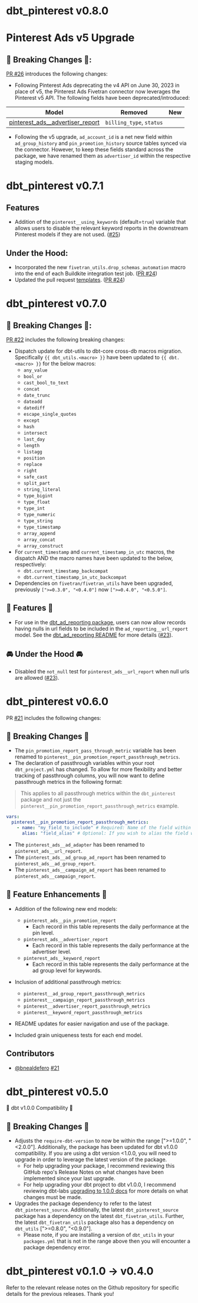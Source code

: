 
# dbt_pinterest v0.8.0

# Pinterest Ads v5 Upgrade
## 🚨 Breaking Changes 🚨:
[PR #26](https://github.com/fivetran/dbt_pinterest/pull/26) introduces the following changes:

- Following Pinterest Ads deprecating the v4 API on June 30, 2023 in place of v5, the Pinterest Ads Fivetran connector now leverages the Pinterest v5 API. The following fields have been deprecated/introduced:

| **Model** | **Removed**  | **New**   |
|---|---|---|
|  [pinterest_ads__advertiser_report](https://fivetran.github.io/dbt_pinterest/#!/model/model.pinterest.pinterest_ads__advertiser_report) | `billing_type`, `status`  |   |

- Following the v5 upgrade, `ad_account_id` is a net new field within `ad_group_history` and `pin_promotion_history` source tables synced via the connector. However, to keep these fields standard across the package, we have renamed them as `advertiser_id` within the respective staging models.

# dbt_pinterest v0.7.1
## Features
- Addition of the `pinterest__using_keywords` (default=`true`) variable that allows users to disable the relevant keyword reports in the downstream Pinterest models if they are not used. ([#25](https://github.com/fivetran/dbt_pinterest/pull/25))

## Under the Hood:
- Incorporated the new `fivetran_utils.drop_schemas_automation` macro into the end of each Buildkite integration test job. ([PR #24](https://github.com/fivetran/dbt_pinterest/pull/24))
- Updated the pull request [templates](/.github). ([PR #24](https://github.com/fivetran/dbt_pinterest/pull/24))

# dbt_pinterest v0.7.0

## 🚨 Breaking Changes 🚨:
[PR #22](https://github.com/fivetran/dbt_pinterest/pull/22) includes the following breaking changes:
- Dispatch update for dbt-utils to dbt-core cross-db macros migration. Specifically `{{ dbt_utils.<macro> }}` have been updated to `{{ dbt.<macro> }}` for the below macros:
    - `any_value`
    - `bool_or`
    - `cast_bool_to_text`
    - `concat`
    - `date_trunc`
    - `dateadd`
    - `datediff`
    - `escape_single_quotes`
    - `except`
    - `hash`
    - `intersect`
    - `last_day`
    - `length`
    - `listagg`
    - `position`
    - `replace`
    - `right`
    - `safe_cast`
    - `split_part`
    - `string_literal`
    - `type_bigint`
    - `type_float`
    - `type_int`
    - `type_numeric`
    - `type_string`
    - `type_timestamp`
    - `array_append`
    - `array_concat`
    - `array_construct`
- For `current_timestamp` and `current_timestamp_in_utc` macros, the dispatch AND the macro names have been updated to the below, respectively:
    - `dbt.current_timestamp_backcompat`
    - `dbt.current_timestamp_in_utc_backcompat`
- Dependencies on `fivetran/fivetran_utils` have been upgraded, previously `[">=0.3.0", "<0.4.0"]` now `[">=0.4.0", "<0.5.0"]`.

## 🎉 Features 🎉
- For use in the [dbt_ad_reporting package](https://github.com/fivetran/dbt_ad_reporting), users can now allow records having nulls in url fields to be included in the `ad_reporting__url_report` model. See the [dbt_ad_reporting README](https://github.com/fivetran/dbt_ad_reporting) for more details ([#23](https://github.com/fivetran/dbt_pinterest/pull/23)).
## 🚘 Under the Hood 🚘
- Disabled the `not_null` test for `pinterest_ads__url_report` when null urls are allowed ([#23](https://github.com/fivetran/dbt_pinterest/pull/23)).


# dbt_pinterest v0.6.0
PR [#21](https://github.com/fivetran/dbt_pinterest/pull/21) includes the following changes:
## 🚨 Breaking Changes 🚨
- The `pin_promotion_report_pass_through_metric` variable has been renamed to `pinterest__pin_promotion_report_passthrough_metrics`.
- The declaration of passthrough variables within your root `dbt_project.yml` has changed. To allow for more flexibility and better tracking of passthrough columns, you will now want to define passthrough metrics in the following format:
> This applies to all passthrough metrics within the `dbt_pinterest` package and not just the `pinterest__pin_promotion_report_passthrough_metrics` example.
```yml
vars:
  pinterest__pin_promotion_report_passthrough_metrics:
    - name: "my_field_to_include" # Required: Name of the field within the source.
      alias: "field_alias" # Optional: If you wish to alias the field within the staging model.
```
- The `pinterest_ads__ad_adapter` has been renamed to `pinterest_ads__url_report`.
- The `pinterest_ads__ad_group_ad_report` has been renamed to `pinterest_ads__ad_group_report`.
- The `pinterest_ads__campaign_ad_report` has been renamed to `pinterest_ads__campaign_report`.
## 🎉 Feature Enhancements 🎉
- Addition of the following new end models: 
  - `pinterest_ads__pin_promotion_report`
    - Each record in this table represents the daily performance at the pin level.
  - `pinterest_ads__advertiser_report`
    - Each record in this table represents the daily performance at the advertiser level.
  - `pinterest_ads__keyword_report`
    - Each record in this table represents the daily performance at the ad group level for keywords.

- Inclusion of additional passthrough metrics: 
  - `pinterest__ad_group_report_passthrough_metrics`
  - `pinterest__campaign_report_passthrough_metrics`
  - `pinterest__advertiser_report_passthrough_metrics`
  - `pinterest__keyword_report_passthrough_metrics`

- README updates for easier navigation and use of the package. 
- Included grain uniqueness tests for each end model. 

## Contributors
- [@bnealdefero](https://github.com/bnealdefero) [#21](https://github.com/fivetran/dbt_pinterest/pull/21)
# dbt_pinterest v0.5.0
🎉 dbt v1.0.0 Compatibility 🎉
## 🚨 Breaking Changes 🚨
- Adjusts the `require-dbt-version` to now be within the range [">=1.0.0", "<2.0.0"]. Additionally, the package has been updated for dbt v1.0.0 compatibility. If you are using a dbt version <1.0.0, you will need to upgrade in order to leverage the latest version of the package.
  - For help upgrading your package, I recommend reviewing this GitHub repo's Release Notes on what changes have been implemented since your last upgrade.
  - For help upgrading your dbt project to dbt v1.0.0, I recommend reviewing dbt-labs [upgrading to 1.0.0 docs](https://docs.getdbt.com/docs/guides/migration-guide/upgrading-to-1-0-0) for more details on what changes must be made.
- Upgrades the package dependency to refer to the latest `dbt_pinterest_source`. Additionally, the latest `dbt_pinterest_source` package has a dependency on the latest `dbt_fivetran_utils`. Further, the latest `dbt_fivetran_utils` package also has a dependency on `dbt_utils` [">=0.8.0", "<0.9.0"].
  - Please note, if you are installing a version of `dbt_utils` in your `packages.yml` that is not in the range above then you will encounter a package dependency error.

# dbt_pinterest v0.1.0 -> v0.4.0
Refer to the relevant release notes on the Github repository for specific details for the previous releases. Thank you!
